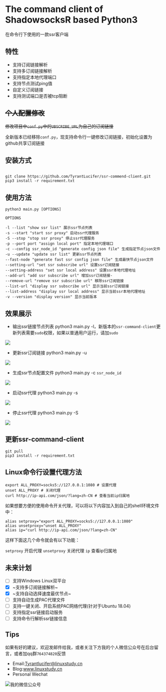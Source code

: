 # The command client of ShadowsocksR based Python3

在命令行下使用的一款ssr客户端

## 特性

- 支持订阅链接解析
- 支持多订阅链接解析
- 支持指定本地代理端口
- 支持节点测试ping值
- 自定义订阅链接
- 支持测试端口是否被tcp阻断

## ~~个人配置修改~~

~~修改项目中`conf.py`中的`UBSCRIBE_URL`为自己的订阅链接~~

全新版本已经移除`conf.py`，现支持命令行一键修改订阅链接，初始化设置为github共享订阅链接

## 安装方式

```shell

git clone https://github.com/TyrantLucifer/ssr-commend-client.git
pip3 install -r requirement.txt

```

## 使用方法

```
python3 main.py [OPTIONS]

OPTIONS

-l --list "show ssr list" 展示ssr节点列表
-s --start "start ssr proxy" 启动ssr代理服务
-S --stop "stop ssr proxy" 停止ssr代理服务
-p --port port "assign local port" 指定本地代理端口
-c --config ssr_node_id "generate config json file" 生成指定节点json文件
-u --update "update ssr list" 更新ssr节点列表
--fast-node "generate fast ssr config json file" 生成最快节点json文件
--setting-url "set ssr subscribe url" 设置ssr订阅链接
--setting-address "set ssr local address" 设置ssr本地代理地址
--add-url "add ssr subscribe url" 增加ssr订阅链接·
--remove-url "remove ssr subscribe url" 移除ssr订阅链接
--list-url "display ssr subscribe url" 显示当前ssr订阅链接
--list-address "display ssr local address" 显示当前ssr本地代理地址
-v --version "display version" 显示当前版本
```

## 效果展示

- 输出ssr链接节点列表 python3 main.py -l，新版本的`ssr-command-client`更新列表需要`sudo`权限，如果以普通用户运行，请加`sudo`

![](https://cdn.jsdelivr.net/gh/TyrantLucifer/MyImageRepository/img/20200315024222.png)

- 更新ssr订阅链接 python3 main.py -u

![](https://cdn.jsdelivr.net/gh/TyrantLucifer/MyImageRepository/img/20200315024425.png)

- 生成ssr节点配置文件 python3 main.py -c `ssr_node_id`

![](https://cdn.jsdelivr.net/gh/TyrantLucifer/MyImageRepository/img/20200315023538.png)


- 启动ssr代理 python3 main.py -s

![](https://cdn.jsdelivr.net/gh/TyrantLucifer/MyImageRepository/img/20200315023617.png)

- 停止ssr代理 python3 main.py -S

![](https://cdn.jsdelivr.net/gh/TyrantLucifer/MyImageRepository/img/20200315023654.png)

## 更新ssr-command-client

``` shell
git pull
pip3 install -r requirement.txt

```


## Linux命令行设置代理方法

``` shell
export ALL_PROXY=socks5://127.0.0.1:1080 # 设置代理
unset ALL_PROXY # 关闭代理
curl http://ip-api.com/json/?lang=zh-CN # 查看当前ip归属地

```
如果想要方便的使用命令开关代理，可以将以下内容加入到自己的shell环境文件中：
``` shell
alias setproxy="export ALL_PROXY=socks5://127.0.0.1:1080"
alias unsetproxy="unset ALL_PROXY"
alias ip="curl http://ip-api.com/json/?lang=zh-CN"

```
这样下面这几个命令就会有以下功能：

`setproxy` 开启代理
`unsetproxy` 关闭代理
`ip` 查看ip归属地

## 未来计划

- [ ] 支持Windows Linux双平台
- [x] ~支持多订阅链接解析~
- [x] ~支持自动选择速度最优节点~
- [ ] 支持自动生成PAC代理文件
- [ ] 支持一键关闭、开启系统PAC网络代理(针对于Ubuntu 18.04)
- [ ] 支持指定ssr链接启动服务
- [ ] 支持命令行解析ssr链接信息

## Tips

如果有好的建议，欢迎发邮件给我，或者关注下方我的个人微信公众号在后台留言，或者加qq群`764374820`反馈

- Email:Tyrantlucifer@linuxstudy.cn
- Blog:www.linuxstudy.cn
- Personal Wechat

![我的微信公众号](https://cdn.jsdelivr.net/gh/TyrantLucifer/MyImageRepository/img/wechat.jpg)



